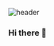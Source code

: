 ![header](https://capsule-render.vercel.app/api?type=rect&color=gradient&height=300&section=header&text=H.YeongEun's%20GitHub%20&fontSize=50)


### Hi there 👋

<!--
**HYE0139/HYE0139** is a ✨ _special_ ✨ repository because its `README.md` (this file) appears on your GitHub profile.

Here are some ideas to get you started:

- 🔭 I’m currently working on ...
- 🌱 I’m currently learning ...
- 👯 I’m looking to collaborate on ...
- 🤔 I’m looking for help with ...
- 💬 Ask me about ...
- 📫 How to reach me: ...
- 😄 Pronouns: ...
- ⚡ Fun fact: ...
-->

